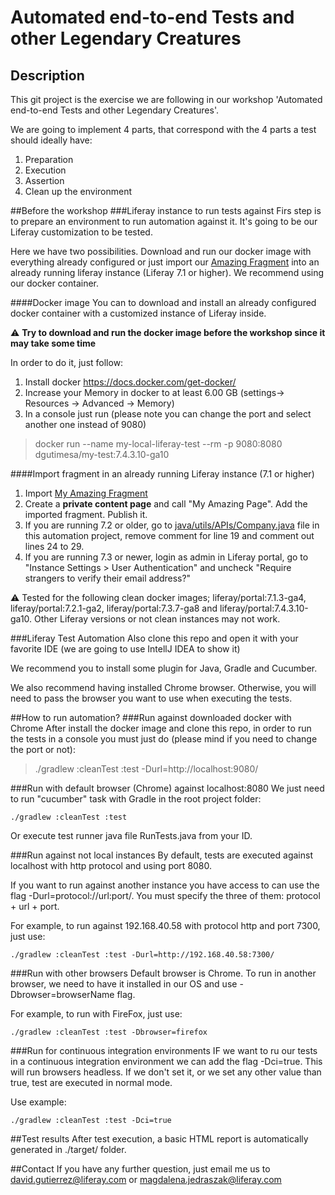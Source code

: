 # Automated end-to-end Tests and other Legendary Creatures
## Description
This git project is the exercise we are following in our workshop 'Automated end-to-end Tests and other Legendary Creatures'.

We are going to implement 4 parts, that correspond with the 4 parts a test should ideally have:
1. Preparation
2. Execution 
3. Assertion 
4. Clean up the environment

##Before the workshop
###Liferay instance to run tests against
Firs step is to prepare an environment to run automation against it. It's going to be our Liferay customization to be tested.

Here we have two possibilities. Download and run our docker image with everything already configured or just import our [Amazing Fragment](src/test/resources/fragments/MyAmazingCollection-V1.0.zip) into an already running liferay instance (Liferay 7.1 or higher). We recommend using our docker container.

####Docker image
You can to download and install an already configured docker container with a customized instance of Liferay inside.

:warning: **Try to download and run the docker image before the workshop since it may take some time**

In order to do it, just follow:
1. Install docker https://docs.docker.com/get-docker/
2. Increase your Memory in docker to at least 6.00 GB (settings-> Resources -> Advanced -> Memory)
3. In a console just run (please note you can change the port and select another one instead of 9080)
> docker run --name my-local-liferay-test --rm -p 9080:8080 dgutimesa/my-test:7.4.3.10-ga10

####Import fragment in an already running Liferay instance (7.1 or higher)

1. Import [My Amazing Fragment](src/test/resources/fragments/MyAmazingCollection-V1.0.zip) 
2. Create a **private content page** and call "My Amazing Page". Add the imported fragment. Publish it. 
3. If you are running 7.2 or older, go to [java/utils/APIs/Company.java](src/test/java/utils/APIs/Company.java) file in this automation project, remove comment for line 19 and comment out lines 24 to 29.
4. If you are running 7.3 or newer, login as admin in Liferay portal, go to "Instance Settings > User Authentication" and uncheck "Require strangers to verify their email address?"

:warning: Tested for the following clean docker images; liferay/portal:7.1.3-ga4, liferay/portal:7.2.1-ga2, liferay/portal:7.3.7-ga8 and liferay/portal:7.4.3.10-ga10. Other Liferay versions or not clean instances may not work.

###Liferay Test Automation
Also clone this repo and open it with your favorite IDE (we are going to use IntellJ IDEA to show it)

We recommend you to install some plugin for Java, Gradle and Cucumber.

We also recommend having installed Chrome browser. Otherwise, you will need to pass the browser you want to use when executing the tests.

##How to run automation?
###Run against downloaded docker with Chrome
After install the docker image and clone this repo, in order to run the tests in a console you must just do (please mind if you need to change the port or not):
> ./gradlew :cleanTest :test -Durl=http://localhost:9080/

###Run with default browser (Chrome) against localhost:8080
We just need to run "cucumber" task with Gradle in the root project folder:

```
./gradlew :cleanTest :test
```

Or execute test runner java file RunTests.java from your ID.

###Run against not local instances
By default, tests are executed against localhost with http protocol and using port 8080.

If you want to run against another instance you have access to can use the flag -Durl=protocol://url:port/. You must specify the three of them: protocol + url + port.

For example, to run against 192.168.40.58 with protocol http and port 7300, just use:

```
./gradlew :cleanTest :test -Durl=http://192.168.40.58:7300/
```

###Run with other browsers
Default browser is Chrome. To run in another browser, we need to have it installed in our OS and use -Dbrowser=browserName flag.

For example, to run with FireFox, just use:

```
./gradlew :cleanTest :test -Dbrowser=firefox
```

###Run for continuous integration environments
IF we want to ru our tests in a continuous integration environment we can add the  flag -Dci=true. This will run browsers headless. If we don't set it, or we set any other value than true, test are executed in normal mode. 

Use example:

```
./gradlew :cleanTest :test -Dci=true
```

##Test results
After test execution, a basic HTML report is automatically generated in ./target/ folder.


##Contact
If you have any further question, just email me us to david.gutierrez@liferay.com or magdalena.jedraszak@liferay.com